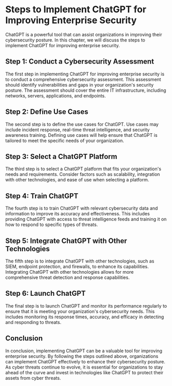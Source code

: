 Steps to Implement ChatGPT for Improving Enterprise Security
=====================================================================================================================

ChatGPT is a powerful tool that can assist organizations in improving their cybersecurity posture. In this chapter, we will discuss the steps to implement ChatGPT for improving enterprise security.

Step 1: Conduct a Cybersecurity Assessment
------------------------------------------

The first step in implementing ChatGPT for improving enterprise security is to conduct a comprehensive cybersecurity assessment. This assessment should identify vulnerabilities and gaps in your organization's security posture. The assessment should cover the entire IT infrastructure, including networks, servers, applications, and endpoints.

Step 2: Define Use Cases
------------------------

The second step is to define the use cases for ChatGPT. Use cases may include incident response, real-time threat intelligence, and security awareness training. Defining use cases will help ensure that ChatGPT is tailored to meet the specific needs of your organization.

Step 3: Select a ChatGPT Platform
---------------------------------

The third step is to select a ChatGPT platform that fits your organization's needs and requirements. Consider factors such as scalability, integration with other technologies, and ease of use when selecting a platform.

Step 4: Train ChatGPT
---------------------

The fourth step is to train ChatGPT with relevant cybersecurity data and information to improve its accuracy and effectiveness. This includes providing ChatGPT with access to threat intelligence feeds and training it on how to respond to specific types of threats.

Step 5: Integrate ChatGPT with Other Technologies
-------------------------------------------------

The fifth step is to integrate ChatGPT with other technologies, such as SIEM, endpoint protection, and firewalls, to enhance its capabilities. Integrating ChatGPT with other technologies allows for more comprehensive threat detection and response capabilities.

Step 6: Launch ChatGPT
----------------------

The final step is to launch ChatGPT and monitor its performance regularly to ensure that it is meeting your organization's cybersecurity needs. This includes monitoring its response times, accuracy, and efficacy in detecting and responding to threats.

Conclusion
----------

In conclusion, implementing ChatGPT can be a valuable tool for improving enterprise security. By following the steps outlined above, organizations can implement ChatGPT effectively to enhance their cybersecurity posture. As cyber threats continue to evolve, it is essential for organizations to stay ahead of the curve and invest in technologies like ChatGPT to protect their assets from cyber threats.
